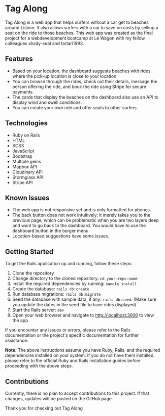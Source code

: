 # Tag Along

Tag Along is a web app that helps surfers without a car get to beaches around Lisbon. It also allows surfers with a car to save on costs by selling a seat on the ride to those beaches. This web app was created as the final project for a webdevelopment bootcamp at Le Wagon with my fellow colleagues shady-seal and tartari1993.

## Features
- Based on your location, the dashboard suggests beaches with rides where the pick-up location is close to your location.
- You can browse through the rides, check out their details, message the person offering the ride, and book the ride using Stripe for secure payments.
- The cards that display the beaches on the dashboard also use an API to display wind and swell conditions.
- You can create your own ride and offer seats to other surfers.

## Technologies

- Ruby on Rails
- HTML
- SCSS
- JavaScript
- Bootstrap
- Multiple gems
- Mapbox API
- Cloudinary API
- Stormglass API
- Stripe API

## Known Issues

- The web app is not responsive yet and is only formatted for phones.
- The back button does not work intuitively; it merely takes you to the previous page, which can be problematic when you are two layers deep and want to go back to the dashboard. You would have to use the dashboard button in the burger menu.
- Location-based suggestions have some issues.

## Getting Started

To get the Rails application up and running, follow these steps:

1. Clone the repository
2. Change directory to the cloned repository: `cd your-repo-name`
3. Install the required dependencies by running: `bundle install`
4. Create the database: `rails db:create`
5. Run database migrations: `rails db:migrate`
6. Seed the database with sample data, if any: `rails db:seed`. (Make sure you update the dates in the seed file to have rides displayed)
7. Start the Rails server: `dev`
8. Open your web browser and navigate to [http://localhost:3000](http://localhost:3000) to view the app

If you encounter any issues or errors, please refer to the Rails documentation or the project's specific documentation for further assistance.

**Note:** The above instructions assume you have Ruby, Rails, and the required dependencies installed on your system. If you do not have them installed, please refer to the official Ruby and Rails installation guides before proceeding with the above steps.

## Contributions

Currently, there is no plan to accept contributions to this project. If that changes, updates will be posted on the GitHub page.

Thank you for checking out Tag Along
